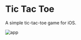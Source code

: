 # Tic Tac Toe

A simple tic-tac-toe game for iOS.

![app](https://user-images.githubusercontent.com/50599874/61570983-561e8800-aa5e-11e9-8f13-f2d86ac4369a.png)
